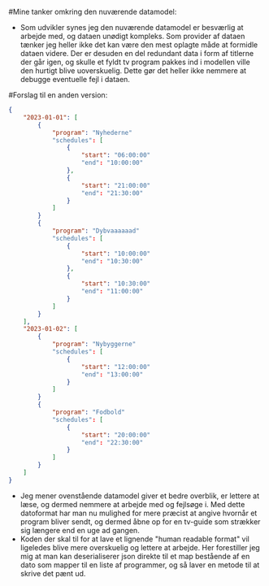 #Mine tanker omkring den nuværende datamodel:
- Som udvikler synes jeg den nuværende datamodel er besværlig at arbejde med, og dataen unødigt kompleks. Som provider af dataen tænker jeg heller ikke det kan være den mest oplagte måde at formidle dataen videre. Der er desuden en del redundant data i form af titlerne der går igen, og skulle et fyldt tv program pakkes ind i modellen ville den hurtigt blive uoverskuelig. Dette gør det heller ikke nemmere at debugge eventuelle fejl i dataen.

#Forslag til en anden version:
```json
{
	"2023-01-01": [
		{
			"program": "Nyhederne"
			"schedules": [
				{
					"start": "06:00:00"
					"end": "10:00:00"
				},
				{
					"start": "21:00:00"
					"end": "21:30:00"
				}
			]
		}
		{
			"program": "Dybvaaaaaad"
			"schedules": [
				{
					"start": "10:00:00"
					"end": "10:30:00"
				},
				{
					"start": "10:30:00"
					"end": "11:00:00"
				}
			]
		}		
	],
	"2023-01-02": [
		{
			"program": "Nybyggerne"
			"schedules": [
				{
					"start": "12:00:00"
					"end": "13:00:00"
				}
			]
		}
		{
			"program": "Fodbold"
			"schedules": [
				{
					"start": "20:00:00"
					"end": "22:30:00"
				}
			]
		}		
	]
}
```
- Jeg mener ovenstående datamodel giver et bedre overblik, er lettere at læse, og dermed nemmere at arbejde med og fejlsøge i.
Med dette datoformat har man nu mulighed for mere præcist at angive hvornår et program bliver sendt, og dermed åbne op for en tv-guide som strækker sig længere end en uge ad gangen.
- Koden der skal til for at lave et lignende "human readable format" vil ligeledes blive mere overskuelig og lettere at arbejde. Her forestiller jeg mig at man kan deserialiserer json direkte til et map bestående af en dato som mapper til en liste af programmer, og så laver en metode til at skrive det pænt ud.